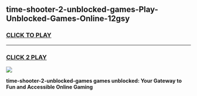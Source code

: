 
## time-shooter-2-unblocked-games-Play-Unblocked-Games-Online-12gsy
<h3>
<a href="https://premium76.site?title=time-shooter-2-unblocked-games&ref=24A">CLICK TO PLAY</a></h3>
<hr>

<h3>
<a href="https://premium76.site?title=time-shooter-2-unblocked-games&ref=24A">CLICK 2 PLAY</a>
  
</h3>

<a href="https://premium76.site?title=time-shooter-2-unblocked-games&ref=24A"><img src="https://clearcache.store/games.png"></a>


**time-shooter-2-unblocked-games games unblocked: Your Gateway to Fun and Accessible Online Gaming**
